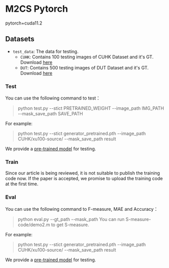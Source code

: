 # M2CS Pytorch
pytorch+cuda11.2

## Datasets
- `test_data`: The data for testing.
  - `CUHK`: Contains 100 testing images of CUHK Dataset and it's GT. Download [here](https://github.com/jerysaw/M2CS/releases/download/model/CUHK.rar)
  - `DUT`: Contains 500 testing images of DUT Dataset and it's GT. Download [here](https://github.com/jerysaw/M2CS/releases/download/model/DUT.rar)

### Test
You can use the following command to test：
> python test.py --stict PRETRAINED_WEIGHT --image_path IMG_PATH --mask_save_path SAVE_PATH

For example:
> python test.py --stict generator_pretrained.pth --image_path CUHK/xu100-source/ --mask_save_path result

We provide a [pre-trained model](https://github.com/jerysaw/M2CS/releases/download/model/generator_pretrained.rar) for testing.

### Train
Since our article is being reviewed, it is not suitable to publish the training code now. If the paper is accepted, we promise to upload the training code at the first time.

### Eval
You can use the following command to F-measure, MAE and Accuracy：
> python eval.py --gt_path  <PATH TO GT> --mask_path <PATH TO PREDICT MASK>
You can run S-measure-code/demo2.m to get S-measure.

For example:
> python test.py --stict generator_pretrained.pth --image_path CUHK/xu100-source/ --mask_save_path result

We provide a [pre-trained model](https://github.com/jerysaw/M2CS/releases/download/model/generator_pretrained.rar) for testing.
